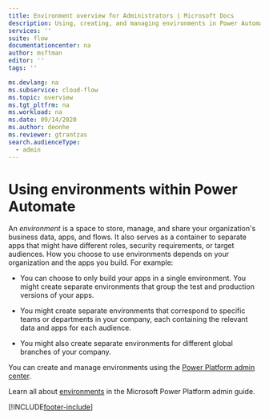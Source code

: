 ```yaml
---
title: Environment overview for Administrators | Microsoft Docs
description: Using, creating, and managing environments in Power Automate
services: ''
suite: flow
documentationcenter: na
author: msftman
editor: ''
tags: ''

ms.devlang: na
ms.subservice: cloud-flow
ms.topic: overview
ms.tgt_pltfrm: na
ms.workload: na
ms.date: 09/14/2020
ms.author: deonhe
ms.reviewer: gtrantzas
search.audienceType: 
  - admin
---
```

# Using environments within Power Automate

An *environment* is a space to store, manage, and share your organization's business data, apps, and flows. It also serves as a container to separate apps that might have different roles, security requirements, or target audiences. How you choose to use environments depends on your organization and the apps you build. For example:

- You can choose to only build your apps in a single environment.
You might create separate environments that group the test and production versions of your apps.

- You might create separate environments that correspond to specific teams or departments in your company, each containing the relevant data and apps for each audience.

- You might also create separate environments for different global branches of your company.

You can create and manage environments using the [Power Platform admin center](https://aka.ms/ppac). 

Learn all about [environments](/power-platform/admin/environments-overview) in the Microsoft Power Platform admin guide.



[!INCLUDE[footer-include](includes/footer-banner.md)]
